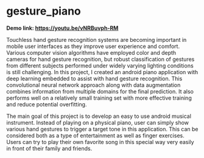 # gesture_piano

<b>Demo link: https://youtu.be/vNRBuvph-RM </b>

Touchless hand gesture recognition systems are becoming important in mobile user interfaces as they improve user experience and comfort. Various computer vision algorithms have employed color and depth cameras for hand gesture recognition, but robust classification of gestures from different subjects performed under widely varying lighting conditions is still challenging. In this project, I created an android piano application with deep learning embedded to assist with hand gesture recognition. This convolutional neural network approach along with data augmentation combines information from multiple domains for the final prediction. It also performs well on a relatively small training set with more effective training and reduce potential overfitting. 

The main goal of this project is to develop an easy to use android musical instrument. Instead of playing on a physical piano, user can simply show various hand gestures to trigger a target tone in this application. This can be considered both as a type of entertainment as well as finger exercises. Users can try to play their own favorite song in this special way very easily in front of their family and friends.
